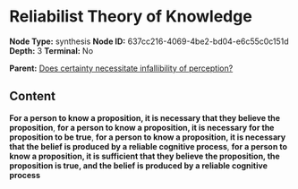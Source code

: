 # Reliabilist Theory of Knowledge

**Node Type:** synthesis
**Node ID:** 637cc216-4069-4be2-bd04-e6c55c0c151d
**Depth:** 3
**Terminal:** No

**Parent:** [Does certainty necessitate infallibility of perception?](does-certainty-necessitate-infallibility-of-perception.md)

## Content

**For a person to know a proposition, it is necessary that they believe the proposition**, **for a person to know a proposition, it is necessary for the proposition to be true**, **for a person to know a proposition, it is necessary that the belief is produced by a reliable cognitive process**, **for a person to know a proposition, it is sufficient that they believe the proposition, the proposition is true, and the belief is produced by a reliable cognitive process**
